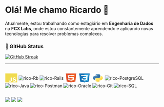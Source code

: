# Olá! Me chamo Ricardo 👋

Atualmente, estou trabalhando como estagiário em **Engenharia de Dados** na **FCX Labs**, onde estou constantemente aprendendo e aplicando novas tecnologias para resolver problemas complexos.


### 🚀 GitHub Status
[![GitHub Streak](https://streak-stats.demolab.com/?user=ricomf&theme=dark)](https://git.io/streak-stats)

---

<div style="display: inline_block"><br>
  <img align="center" alt="rico-Js" height="30" width="40" src="https://raw.githubusercontent.com/devicons/devicon/master/icons/javascript/javascript-plain.svg">
  <img align="center" alt="rico-Rb" height="30" width="40" src="https://cdn.jsdelivr.net/gh/devicons/devicon@latest/icons/ruby/ruby-plain.svg">
  <img align="center" alt="rico-Rails" height="30" width="40" src="https://cdn.jsdelivr.net/gh/devicons/devicon@latest/icons/rails/rails-plain-wordmark.svg">
  <img align="center" alt="rico-HTML" height="30" width="40" src="https://raw.githubusercontent.com/devicons/devicon/master/icons/html5/html5-original.svg">
  <img align="center" alt="rico-CSS" height="30" width="40" src="https://raw.githubusercontent.com/devicons/devicon/master/icons/css3/css3-original.svg">
  <img align="center" alt="rico-Python" height="30" width="40" src="https://raw.githubusercontent.com/devicons/devicon/master/icons/python/python-original.svg">
  <img align="center" alt="rico-PostgreSQL" height="30" width="40" src="https://cdn.jsdelivr.net/gh/devicons/devicon@latest/icons/postgresql/postgresql-plain.svg">
  <img align="center" alt="rico-Java" height="30" width="40" src="https://cdn.jsdelivr.net/gh/devicons/devicon@latest/icons/java/java-original.svg" >
  <img align="center" alt="rico-Postman" height="30" width="40" src="https://cdn.jsdelivr.net/gh/devicons/devicon@latest/icons/postman/postman-original.svg" >
  <img align="center" alt="rico-Oracle" height="30" width="40" src="https://cdn.jsdelivr.net/gh/devicons/devicon@latest/icons/oracle/oracle-original.svg" >     
  <img align="center" alt="rico-Git" height="30" width="40" src="https://cdn.jsdelivr.net/gh/devicons/devicon@latest/icons/git/git-original.svg" >     
  <img align="center" alt="rico-SQL" height="30" width="40" src="https://cdn.jsdelivr.net/gh/devicons/devicon@latest/icons/azuresqldatabase/azuresqldatabase-original.svg" >     
</div>
  
  ##
 
<div> 

  <a href="https://instagram.com/ricardo_mendonca1000" target="_blank"><img src="https://img.shields.io/badge/-Instagram-%23E4405F?style=for-the-badge&logo=instagram&logoColor=white" target="_blank"></a>
  <a href = "mailto:ricardojmf2005@gmail.com"><img src="https://img.shields.io/badge/-Gmail-%23333?style=for-the-badge&logo=gmail&logoColor=white" target="_blank"></a>
  <a href="https://www.linkedin.com/in/ricardo-mendonça-42738226b" target="_blank"><img src="https://img.shields.io/badge/-LinkedIn-%230077B5?style=for-the-badge&logo=linkedin&logoColor=white" target="_blank"></a> 
  
</div>

          
          
